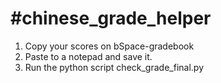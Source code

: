 #chinese_grade_helper
====================

1. Copy your scores on bSpace-gradebook
2. Paste to a notepad and save it.
3. Run the python script check_grade_final.py


